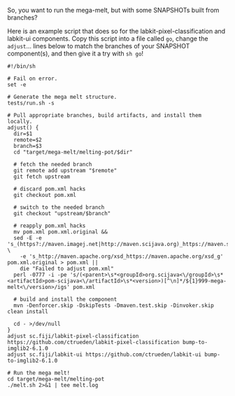 So, you want to run the mega-melt, but with some SNAPSHOTs built from branches?

Here is an example script that does so for the labkit-pixel-classification and
labkit-ui components. Copy this script into a file called `go`, change the
`adjust`... lines below to match the branches of your SNAPSHOT component(s),
  and then give it a try with `sh go`!

```shell
#!/bin/sh

# Fail on error.
set -e

# Generate the mega melt structure.
tests/run.sh -s

# Pull appropriate branches, build artifacts, and install them locally.
adjust() {
  dir=$1
  remote=$2
  branch=$3
  cd "target/mega-melt/melting-pot/$dir"

  # fetch the needed branch
  git remote add upstream "$remote"
  git fetch upstream

  # discard pom.xml hacks
  git checkout pom.xml

  # switch to the needed branch
  git checkout "upstream/$branch"

  # reapply pom.xml hacks
  mv pom.xml pom.xml.original &&
  sed -E -e 's_(https?://maven.imagej.net|http://maven.scijava.org)_https://maven.scijava.org_g' \
    -e 's_http://maven.apache.org/xsd_https://maven.apache.org/xsd_g' pom.xml.original > pom.xml ||
    die "Failed to adjust pom.xml"
  perl -0777 -i -pe 's/(<parent>\s*<groupId>org.scijava<\/groupId>\s*<artifactId>pom-scijava<\/artifactId>\s*<version>)[^\n]*/${1}999-mega-melt<\/version>/igs' pom.xml

  # build and install the component
  mvn -Denforcer.skip -DskipTests -Dmaven.test.skip -Dinvoker.skip clean install

  cd - >/dev/null
}
adjust sc.fiji/labkit-pixel-classification https://github.com/ctrueden/labkit-pixel-classification bump-to-imglib2-6.1.0
adjust sc.fiji/labkit-ui https://github.com/ctrueden/labkit-ui bump-to-imglib2-6.1.0

# Run the mega melt!
cd target/mega-melt/melting-pot
./melt.sh 2>&1 | tee melt.log
```
